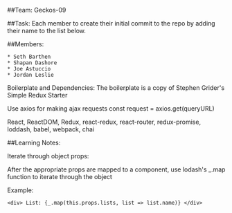 ##Team: 
Geckos-09


##Task: 
Each member to create their initial commit to the repo by adding their name to the list below.

##Members:

	* Seth Barthen
	* Shapan Dashore
	* Joe Astuccio
	* Jordan Leslie

Boilerplate and Dependencies: The boilerplate is a copy of Stephen Grider's Simple Redux Starter

Use axios for making ajax requests
	const request = axios.get(queryURL)
	
React, ReactDOM, Redux, react-redux, react-router, redux-promise, loddash, babel, webpack, chai

##Learning Notes: 

Iterate through object props: 

After the appropriate props are mapped to a component,
use lodash's _.map function to iterate through the object

Example:
```
<div> List: {_.map(this.props.lists, list => list.name)} </div>
```

